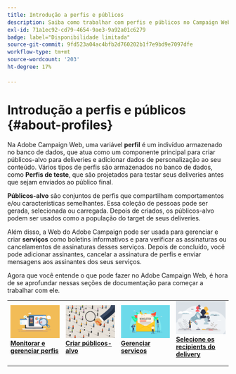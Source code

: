```yaml
---
title: Introdução a perfis e públicos
description: Saiba como trabalhar com perfis e públicos no Campaign Web
exl-id: 71a1ec92-cd79-4654-9ae3-9a92a01c6279
badge: label="Disponibilidade limitada"
source-git-commit: 9fd523a04ac4bfb2d760202b1f7e9bd9e7097dfe
workflow-type: tm+mt
source-wordcount: '203'
ht-degree: 17%

---
```


# Introdução a perfis e públicos {#about-profiles}

Na Adobe Campaign Web, uma variável **perfil** é um indivíduo armazenado no banco de dados, que atua como um componente principal para criar públicos-alvo para deliveries e adicionar dados de personalização ao seu conteúdo. Vários tipos de perfis são armazenados no banco de dados, como **Perfis de teste**, que são projetados para testar seus deliveries antes que sejam enviados ao público final.

**Públicos-alvo** são conjuntos de perfis que compartilham comportamentos e/ou características semelhantes. Essa coleção de pessoas pode ser gerada, selecionada ou carregada.  Depois de criados, os públicos-alvo podem ser usados como a população do target de seus deliveries.

Além disso, a Web do Adobe Campaign pode ser usada para gerenciar e criar **serviços** como boletins informativos e para verificar as assinaturas ou cancelamentos de assinaturas desses serviços. Depois de concluído, você pode adicionar assinantes, cancelar a assinatura de perfis e enviar mensagens aos assinantes dos seus serviços.

Agora que você entende o que pode fazer no Adobe Campaign Web, é hora de se aprofundar nessas seções de documentação para começar a trabalhar com ele.

<table style="table-layout:fixed"><tr style="border: 0;">
<td>
<a href="about-recipients.md">
<img src="../assets/do-not-localize/profiles-audiences-profile.png">
</a>
<div>
<a href="manage-audience.md"><strong>Monitorar e gerenciar perfis</strong></a>
</div>
<p>
</td>
<td>
<a href="test-profiles.md">
<img alt="Lead" src="../assets/do-not-localize/profiles-audiences-audience.png">
</a>
<div><a href="conditions.md"><strong>Criar públicos-alvo</strong>
</div>
<p>
</td>
<td>
<a href="manage-services.md">
<img alt="Pouco frequente" src="../assets/do-not-localize/profiles-audiences-service.png">
</a>
<div>
<a href="content-blocks.md"><strong>Gerenciar serviços</strong></a>
</div>
<p></td>
<td>
<a href="add-audience.md">
<img alt="Pouco frequente" src="../assets/do-not-localize/profiles-audiences-deliveries.png">
</a>
<div>
<a href="content-blocks.md"><strong>Selecione os recipients do delivery</strong></a>
</div>
<p></td>
</tr></table>

